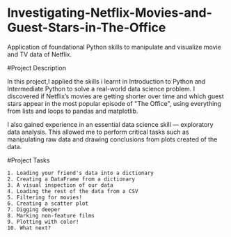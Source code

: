 # Investigating-Netflix-Movies-and-Guest-Stars-in-The-Office
Application of foundational Python skills to manipulate and visualize movie and TV data of Netflix.

#Project Description

In this project,I applied the skills i learnt in Introduction to Python and Intermediate Python to solve a real-world data science problem. I discovered if Netflix’s movies are getting shorter over time and which guest stars appear in the most popular episode of "The Office", using everything from lists and loops to pandas and matplotlib.

I also gained experience in an essential data science skill — exploratory data analysis. This allowed me to perform critical tasks such as manipulating raw data and drawing conclusions from plots created of the data. 

#Project Tasks

    1. Loading your friend's data into a dictionary
    2. Creating a DataFrame from a dictionary
    3. A visual inspection of our data
    4. Loading the rest of the data from a CSV
    5. Filtering for movies!
    6. Creating a scatter plot
    7. Digging deeper
    8. Marking non-feature films
    9. Plotting with color!
    10. What next?
